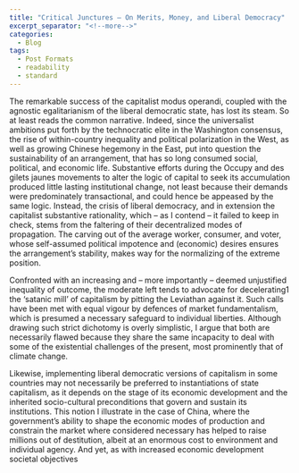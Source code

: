 ```yaml
---
title: "Critical Junctures – On Merits, Money, and Liberal Democracy"
excerpt_separator: "<!--more-->"
categories:
  - Blog
tags:
  - Post Formats
  - readability
  - standard
---
```


The remarkable success of the capitalist modus operandi, coupled with the agnostic egalitarianism of the liberal democratic state, has lost its steam. So at least reads the common narrative. Indeed, since the universalist ambitions put forth by the technocratic elite in the Washington consensus, the rise of within-country inequality and political polarization in the West, as well as growing Chinese hegemony in the East, put into question the sustainability of an arrangement, that has so long consumed social, political, and economic life. Substantive efforts during the Occupy and des gilets jaunes movements to alter the logic of capital to seek its accumulation produced little lasting institutional change, not least because their demands were predominately transactional, and could hence be appeased by the same logic. Instead, the crisis of liberal democracy, and in extension the capitalist substantive rationality, which – as I contend – it failed to keep in check, stems from the faltering of their decentralized modes of propagation. The carving out of the average worker, consumer, and voter, whose self-assumed political impotence and (economic) desires ensures the arrangement’s stability, makes way for the normalizing of the extreme position.

Confronted with an increasing and – more importantly – deemed unjustified inequality of outcome, the moderate left tends to advocate for decelerating1 the ‘satanic mill’ of capitalism by pitting the Leviathan against it. Such calls have been met with equal vigour by defences of market fundamentalism, which is presumed a necessary safeguard to individual liberties. Although drawing such strict dichotomy is overly simplistic, I argue that both are necessarily flawed because they share the same incapacity to deal with some of the existential challenges of the present, most prominently that of climate change.

Likewise, implementing liberal democratic versions of capitalism in some countries may not necessarily be preferred to instantiations of state capitalism, as it depends on the stage of its economic development and the inherited socio-cultural preconditions that govern and sustain its institutions. This notion I illustrate in the case of China, where the government’s ability to shape the economic modes of production and constrain the market where considered necessary has helped to raise millions out of destitution, albeit at an enormous cost to environment and individual agency. And yet, as with increased economic development societal objectives